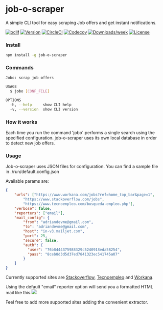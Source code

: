 job-o-scraper
=============

A simple CLI tool for easy scraping Job offers and get instant notifications.

[![oclif](https://img.shields.io/badge/cli-oclif-brightgreen.svg)](https://oclif.io)
[![Version](https://img.shields.io/npm/v/job-o-scraper.svg)](https://npmjs.org/package/job-o-scraper)
[![CircleCI](https://circleci.com/gh/adriandevme/job-o-scraper/tree/master.svg?style=shield)](https://circleci.com/gh/adriandevme/job-o-scraper/tree/master)
[![Codecov](https://codecov.io/gh/adriandevme/job-o-scraper/branch/master/graph/badge.svg)](https://codecov.io/gh/adriandevme/job-o-scraper)
[![Downloads/week](https://img.shields.io/npm/dw/job-o-scraper.svg)](https://npmjs.org/package/job-o-scraper)
[![License](https://img.shields.io/npm/l/job-o-scraper.svg)](https://github.com/adriandevme/job-o-scraper/blob/master/package.json)

<!-- Install -->
### Install

```bash
npm install -g job-o-scraper
```
<!-- Commands -->
### Commands

```bash
Jobo: scrap job offers

USAGE
  $ jobo [CONF_FILE]

OPTIONS
  -h, --help     show CLI help
  -v, --version  show CLI version
```
<!-- How it works -->
### How it works
Each time you run the command 'jobo' performs a single search using the specified configuration. job-o-scraper uses its own local database in order to detect new job offers.

<!-- Usage -->
### Usage

Job-o-scraper uses JSON files for configuration. You can find a sample file in ./run/default.config.json

Available params are:
```json
{
    "urls": ["https://www.workana.com/jobs?ref=home_top_bar&page=1", 
        "https://www.stackoverflow.com/jobs",
        "https://www.tecnoempleo.com/busqueda-empleo.php"],
    "verbose": false, 
    "reporters": ["email"],
    "mail_config": {
        "from": "adriandevme@gmail.com",
        "to": "adriandevme@gmail.com",
        "host": "in-v3.mailjet.com",
        "port": 25,
        "secure": false,
        "auth": {
          "user": "76b8444375988329c5240918eda58254",
          "pass": "8ceb8d3d5d37ed7841323ec541745a07"
        }
    }
}
```

Currently supported sites are [Stackoverflow](https://stackoverflow.com/jobs), [Tecnoempleo](https://tecnoempleo.com) and [Workana](https://www.workana.com/jobs).

Using the default "email" reporter option will send you a formatted HTML mail like this
![](https://i.imgur.com/uhcfA7B.png)

Feel free to add more supported sites adding the convenient extractor.

